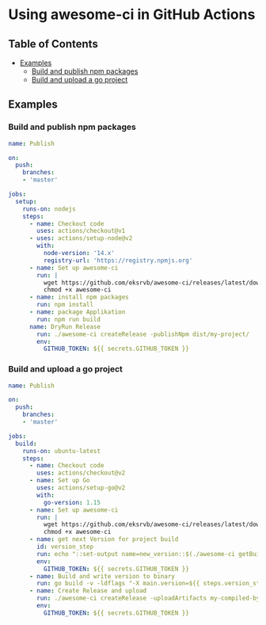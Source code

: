 # Using awesome-ci in GitHub Actions

## Table of Contents
- [Examples](#examples)
  - [Build and publish npm packages](#build-and-publish-npm-packages)
  - [Build and upload a go project](#build-and-publish-npm-packages)

## Examples


### Build and publish npm packages
```yaml
name: Publish

on:
  push:
    branches:    
    - 'master'

jobs:
  setup:
    runs-on: nodejs
    steps:
      - name: Checkout code
        uses: actions/checkout@v1
      - uses: actions/setup-node@v2
        with:
          node-version: '14.x'
          registry-url: 'https://registry.npmjs.org'
      - name: Set up awesome-ci
        run: |
          wget https://github.com/eksrvb/awesome-ci/releases/latest/download/awesome-ci
          chmod +x awesome-ci
      - name: install npm packages
        run: npm install
      - name: package Applikation
        run: npm run build
      name: DryRun Release
        run: ./awesome-ci createRelease -publishNpm dist/my-project/
        env:
          GITHUB_TOKEN: ${{ secrets.GITHUB_TOKEN }}
```

### Build and upload a go project
```yaml
name: Publish

on:
  push:
    branches:    
    - 'master'

jobs:
  build:
    runs-on: ubuntu-latest
    steps:
      - name: Checkout code
        uses: actions/checkout@v2
      - name: Set up Go
        uses: actions/setup-go@v2
        with:
          go-version: 1.15
      - name: Set up awesome-ci
        run: |
          wget https://github.com/eksrvb/awesome-ci/releases/latest/download/awesome-ci
          chmod +x awesome-ci
      - name: get next Version for project build
        id: version_step
        run: echo "::set-output name=new_version::$(./awesome-ci getBuildInfos -format version)"
        env:
          GITHUB_TOKEN: ${{ secrets.GITHUB_TOKEN }}
      - name: Build and write version to binary
        run: go build -v -ldflags "-X main.version=${{ steps.version_step.outputs.new_version }}"
      - name: Create Release and upload
        run: ./awesome-ci createRelease -uploadArtifacts my-compiled-bynary
        env:
          GITHUB_TOKEN: ${{ secrets.GITHUB_TOKEN }}
```